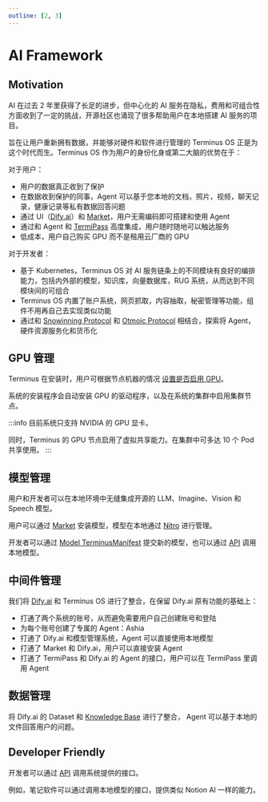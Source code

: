 ```yaml
---
outline: [2, 3]
---
```


# AI Framework

## Motivation

AI 在过去 2 年里获得了长足的进步，但中心化的 AI 服务在隐私，费用和可组合性方面收到了一定的挑战，开源社区也涌现了很多帮助用户在本地搭建 AI 服务的项目。

旨在让用户重新拥有数据，并能够对硬件和软件进行管理的 Terminus OS 正是为这个时代而生。Terminus OS 作为用户的身份化身或第二大脑的优势在于：

对于用户：

- 用户的数据真正收到了保护
- 在数据收到保护的同事，Agent 可以基于您本地的文档，照片，视频，聊天记录，健康记录等私有数据回答问题
- 通过 UI（[Dify.ai](../../how-to/terminus/dify.md)）和 [Market](../../how-to/terminus/market/index.md)，用户无需编码即可搭建和使用 Agent
- 通过和 Agent 和 [TermiPass](../../how-to/termipass/overview.md) 高度集成，用户随时随地可以触达服务
- 低成本，用户自己购买 GPU 而不是租用云厂商的 GPU

对于开发者：

- 基于 Kubernetes，Terminus OS 对 AI 服务链条上的不同模块有良好的编排能力，包括内外部的模型，知识库，向量数据库，RUG 系统，从而达到不同模块间的可组合
- Terminus OS 内置了账户系统，网页抓取，内容抽取，秘密管理等功能，组件不用再自己去实现类似功能
- 通过和 [Snowinning Protocol](../snowinning/overview.md) 和 [Otmoic Protocol](../protocol/otmoic.md) 相结合，探索将 Agent，硬件资源服务化和货币化

## GPU 管理

Terminus 在安装时，用户可根据节点机器的情况 [设置是否启用 GPU](../../developer/develop/advanced/cli.md#terminus-安装脚本的命令行参数)。

系统的安装程序会自动安装 GPU 的驱动程序，以及在系统的集群中启用集群节点。

:::info
目前系统只支持 NVIDIA 的 GPU 显卡。

同时，Terminus 的 GPU 节点启用了虚拟共享能力。在集群中可多达 10 个 Pod 共享使用。
:::

## 模型管理

用户和开发者可以在本地环境中无缝集成开源的 LLM、Imagine、Vision 和 Speech 模型。

用户可以通过 [Market](../../how-to/terminus/market/index.md) 安装模型，模型在本地通过 [Nitro](https://nitro.jan.ai/) 进行管理。

开发者可以通过 [Model TerminusManifest](../../developer/develop/package/model.md) 提交新的模型，也可以通过 [API](../../developer/develop/advanced/ai.md) 调用本地模型。

## 中间件管理

我们将 [Dify.ai](https://docs.dify.ai/) 和 Terminus OS 进行了整合，在保留 Dify.ai 原有功能的基础上：

- 打通了两个系统的账号，从而避免需要用户自己创建账号和登陆
- 为每个账号创建了专属的 Agent：Ashia
- 打通了 Dify.ai 和模型管理系统，Agent 可以直接使用本地模型
- 打通了 Market 和 Dify.ai，用户可以直接安装 Agent
- 打通了 TermiPass 和 Dify.ai 的 Agent 的接口，用户可以在 TermiPass 里调用 Agent

## 数据管理

将 Dify.ai 的 Dataset 和 [Knowledge Base](../../how-to/terminus/settings/knowledge.md) 进行了整合， Agent 可以基于本地的文件回答用户的问题。

## Developer Friendly

开发者可以通过 [API](../../developer/develop/advanced/ai.md) 调用系统提供的接口。

例如，笔记软件可以通过调用本地模型的接口，提供类似 Notion AI 一样的能力。

